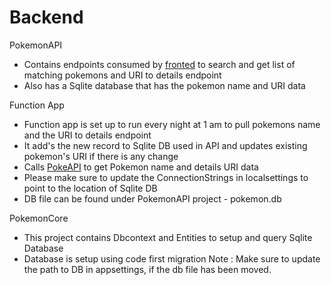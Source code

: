# Backend

PokemonAPI
  - Contains endpoints consumed by [fronted](https://github.com/Sid-chudasama/Headversity-Frontend) to search and get list of matching pokemons and URI to details endpoint
  - Also has a Sqlite database that has the pokemon name and URI data
  
Function App
  - Function app is set up to run every night at 1 am to pull pokemons name and the URI to details endpoint
  - It add's the new record to Sqlite DB used in API and updates existing pokemon's URI if there is any change
  - Calls [PokeAPI](https://pokeapi.co/docs/v2#pokemon) to get Pokemon name and details URI data
  - Please make sure to update the ConnectionStrings in localsettings to point to the location of Sqlite DB
  - DB file can be found under PokemonAPI project - pokemon.db
  
PokemonCore
  - This project contains Dbcontext and Entities to setup and query Sqlite Database
  - Database is setup using code first migration
Note : Make sure to update the path to DB in appsettings, if the db file has been moved.
